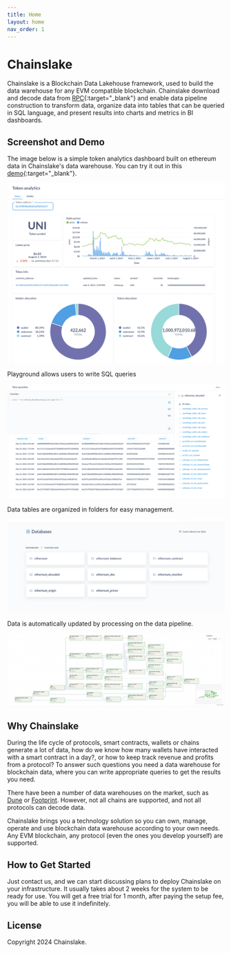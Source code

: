 ```yaml
---
title: Home
layout: home
nav_order: 1
---
```

# Chainslake

Chainslake is a Blockchain Data Lakehouse framework, used to build the data warehouse for any EVM compatible blockchain. Chainslake download and decode data from [RPC](https://ethereum.org/vi/developers/docs/apis/json-rpc/){:target="_blank"} and enable data pipeline construction to transform data, organize data into tables that can be queried in SQL language, and present results into charts and metrics in BI dashboards.

## Screenshot and Demo

The image below is a simple token analytics dashboard built on ethereum data in Chainslake's data warehouse. You can try it out in this [demo](https://metabase.chainslake.io/public/dashboard/db6301d1-9043-43fe-9c3e-ad2729d9b28e){:target="_blank"}.

![Data analyst](/assets/images/pages/data-analyst.png)

Playground allows users to write SQL queries

![Query playground](/assets/images/pages/query-playground.png)

Data tables are organized in folders for easy management.

![Data catalog](/assets/images/pages/data-catalog.png)

Data is automatically updated by processing on the data pipeline.

![Data pipeline](/assets/images/pages/data-pipeline.png)

## Why Chainslake

During the life cycle of protocols, smart contracts, wallets or chains generate a lot of data, how do we know how many wallets have interacted with a smart contract in a day?, or how to keep track revenue and profits from a protocol? To answer such questions you need a data warehouse for blockchain data, where you can write appropriate queries to get the results you need.

There have been a number of data warehouses on the market, such as [Dune](https://dune.com/) or [Footprint](https://www.footprint.network/). However, not all chains are supported, and not all protocols can decode data.

Chainslake brings you a technology solution so you can own, manage, operate and use blockchain data warehouse according to your own needs. Any EVM blockchain, any protocol (even the ones you develop yourself) are supported.

## How to Get Started

Just contact us, and we can start discussing plans to deploy Chainslake on your infrastructure. It usually takes about 2 weeks for the system to be ready for use. You will get a free trial for 1 month, after paying the setup fee, you will be able to use it indefinitely.

## License

Copyright 2024 Chainslake.